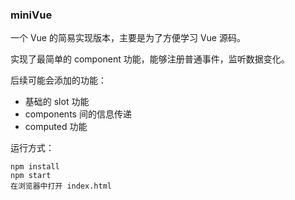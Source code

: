 ### miniVue

一个 Vue 的简易实现版本，主要是为了方便学习 Vue 源码。

实现了最简单的 component 功能，能够注册普通事件，监听数据变化。

后续可能会添加的功能：

- 基础的 slot 功能
- components 间的信息传递
- computed 功能



运行方式：

```
npm install
npm start
在浏览器中打开 index.html
```

